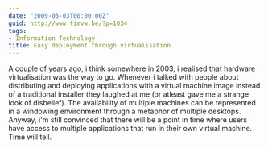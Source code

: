```yaml
---
date: "2009-05-03T00:00:00Z"
guid: http://www.timvw.be/?p=1034
tags:
- Information Technology
title: Easy deployment through virtualisation
---
```

A couple of years ago, i think somewhere in 2003, i realised that hardware virtualisation was the way to go. Whenever i talked with people about distributing and deploying applications with a virtual machine image instead of a traditional installer they laughed at me (or atleast gave me a strange look of disbelief). The availability of multiple machines can be represented in a windowing environment through a metaphor of multiple desktops. Anyway, i'm still convinced that there will be a point in time where users have access to multiple applications that run in their own virtual machine. Time will tell.
